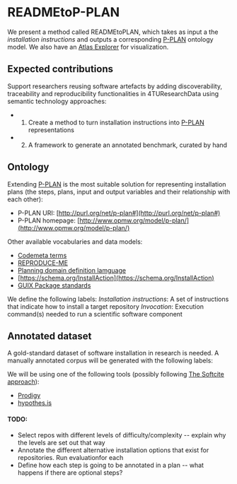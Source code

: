 # READMEtoP-PLAN
We present a method called READMEtoPLAN, which takes as input a the *installation instructions* and outputs a corresponding  [P-PLAN](https://lov.linkeddata.es/dataset/lov/vocabs/p-plan) ontology model.
We also have an [Atlas Explorer](!!!https://atlas.nomic.ai/map/58aca169-c29a-447a-8f01-0d418fc4d341/030ddad7-5305-461c-ba86-27e1ca79d899) for visualization.



## Expected contributions
Support researchers reusing software artefacts by adding discoverability, traceability and reproducibility functionalities in 4TUResearchData using semantic technology approaches:

* 1. Create a method to turn installation instructions into  [P-PLAN](https://lov.linkeddata.es/dataset/lov/vocabs/p-plan) representations
* 2. A framework to generate an annotated benchmark, curated by hand

## Ontology
Extending [P-PLAN](https://lov.linkeddata.es/dataset/lov/vocabs/p-plan) is the most suitable solution for representing installation plans (the steps, plans, input and output variables and their relationship with each other):

* P-PLAN URI: [http://purl.org/net/p-plan#](http://purl.org/net/p-plan#)
* P-PLAN homepage: [http://www.opmw.org/model/p-plan/](http://www.opmw.org/model/p-plan/)

Other available vocabularies and data models:
* [Codemeta terms](https://codemeta.github.io/terms/)
* [REPRODUCE-ME](https://github.com/Sheeba-Samuel/REPRODUCE-ME/tree/master)
* [Planning domain definition lamguage](https://github.com/AI-Planning/pddl)
* [https://schema.org/InstallAction](https://schema.org/InstallAction)
* [GUIX Package standards](https://guix.gnu.org/manual/en/html_node/Defining-Packages.html)


We define the following labels:
*Installation instructions*: A set of instructions that indicate how to install a target repository
*Invocation*: Execution command(s) needed to run a scientific software component

## Annotated dataset
A gold-standard dataset of software installation in research is needed. A manually annotated corpus will be generated with the following labels:

We will be using one of the following tools (possibly following [The Softcite approach](https://github.com/howisonlab/softcite-dataset#the-softcite-approach)):
- [Prodigy](https://prodi.gy/)
- [hypothes.is](https://web.hypothes.is/)


#### TODO:
- Select repos with different levels of difficulty/complexity -- explain why the levels are set out that way
- Annotate the different alternative installation options that exist for repositories. Run evaluationfor each
- Define how each step is going to be annotated in a plan -- what happens if there are optional steps?


